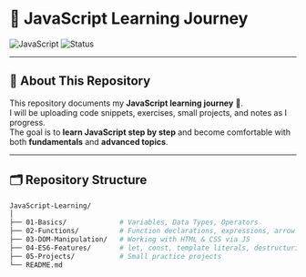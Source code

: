 # 🚀 JavaScript Learning Journey  

![JavaScript](https://img.shields.io/badge/JavaScript-Learning-yellow?style=for-the-badge&logo=javascript)
![Status](https://img.shields.io/badge/Status-In_Progress-blue?style=for-the-badge)


---

## 📌 About This Repository  

This repository documents my **JavaScript learning journey** 🧠.  
I will be uploading code snippets, exercises, small projects, and notes as I progress.  
The goal is to **learn JavaScript step by step** and become comfortable with both **fundamentals** and **advanced topics**.

---

## 🗂️ Repository Structure  

```bash
JavaScript-Learning/
│
├── 01-Basics/             # Variables, Data Types, Operators
├── 02-Functions/          # Function declarations, expressions, arrow functions
├── 03-DOM-Manipulation/   # Working with HTML & CSS via JS
├── 04-ES6-Features/       # let, const, template literals, destructuring, etc.
├── 05-Projects/           # Small practice projects
└── README.md


